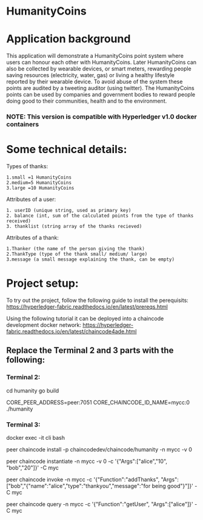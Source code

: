 # HumanityCoins

<!--- [![Deploy to Bluemix](https://bluemix.net/deploy/button.png)](https://bluemix.net/deploy?repository=https://github.com/vpaprots/HumanityCoins.git) --->


# Application background

This application will demonstrate a HumanityCoins point system where users can honour each other with HumanityCoins. Later HumanityCoins can also be collected by wearable devices, or smart meters, rewarding people saving resources (electricity, water, gas) or living a healthy lifestyle reported by their wearable device. To avoid abuse of the system these points are audited by a tweeting auditor (using twitter). The HumanityCoins points can be used by companies and government bodies to reward people doing good to their communities, health and to the environment.

### NOTE: This version is compatible with Hyperledger v1.0 docker containers
# Some technical details:

Types of thanks:

	1.small =1 HumanityCoins 
	2.medium=5 HumanityCoins
	3.large =10 HumanityCoins
	
Attributes of a user:

	1. userID (unique string, used as primary key)
	2. balance (int, sum of the calculated points from the type of thanks received)
	3. thanklist (string array of the thanks recieved)

Attributes of a thank:

	1.Thanker (the name of the person giving the thank)
	2.ThankType (type of the thank small/ medium/ large) 
	3.message (a small message explaining the thank, can be empty)

# Project setup:
To try out the project, follow the following guide to install the perequisits:
https://hyperledger-fabric.readthedocs.io/en/latest/prereqs.html

Using the following tutorial it can be deployed into a chaincode development docker network:
https://hyperledger-fabric.readthedocs.io/en/latest/chaincode4ade.html

## Replace the Terminal 2 and 3 parts with the following:
### Terminal 2:

cd humanity
go build

CORE_PEER_ADDRESS=peer:7051 CORE_CHAINCODE_ID_NAME=mycc:0 ./humanity

### Terminal 3:
docker exec -it cli bash

peer chaincode install -p chaincodedev/chaincode/humanity -n mycc -v 0

peer chaincode instantiate -n mycc -v 0 -c '{"Args":["alice","10", "bob","20"]}' -C myc

peer chaincode invoke -n mycc -c '{"Function":"addThanks", "Args": ["bob","{\"name\":\"alice\",\"type\":\"thankyou\",\"message\":\"for being good\"}"]}' -C myc

peer chaincode query -n mycc -c '{"Function":"getUser", "Args":["alice"]}' -C myc